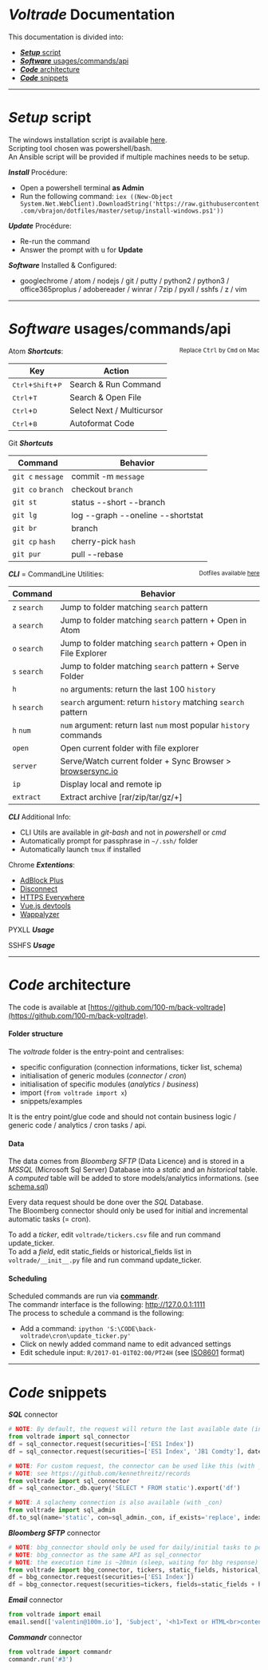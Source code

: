# *Voltrade* Documentation

This documentation is divided into:
- <a href="#-setup-script" target="_self">***Setup*** script</a>
- <a href="#-software-usages-commands-api" target="_self">***Software*** usages/commands/api</a>
- <a href="#-code-architecture" target="_self">***Code*** architecture</a>
- <a href="#-code-snippets" target="_self">***Code*** snippets</a>

---

# ***Setup*** script

The windows installation script is available [here](https://github.com/vbrajon/dotfiles/blob/master/setup/install-windows.ps1).  
Scripting tool chosen was powershell/bash.  
An Ansible script will be provided if multiple machines needs to be setup.

***Install*** Procédure:
- Open a powershell terminal **as Admin**
- Run the following command:
  `iex ((New-Object System.Net.WebClient).DownloadString('https://raw.githubusercontent.com/vbrajon/dotfiles/master/setup/install-windows.ps1'))`

***Update*** Procédure:
- Re-run the command
- Answer the prompt with <kbd>u</kbd> for **Update**

***Software*** Installed & Configured:
- googlechrome / atom / nodejs / git / putty / python2 / python3 / office365proplus / adobereader / winrar / 7zip / pyxll / sshfs / z / vim

---

# ***Software*** usages/commands/api

Atom ***Shortcuts***:<small style="float: right;">Replace <kbd>Ctrl</kbd> by <kbd>Cmd</kbd> on Mac</small>

Key | Action
--- | ---
<kbd>Ctrl</kbd>+<kbd>Shift</kbd>+<kbd>P</kbd> | Search & Run Command
<kbd>Ctrl</kbd>+<kbd>T</kbd> | Search & Open File
<kbd>Ctrl</kbd>+<kbd>D</kbd> | Select Next / Multicursor
<kbd>Ctrl</kbd>+<kbd>B</kbd> | Autoformat Code

Git ***Shortcuts***

Command | Behavior
--- | ---
`git c` `message` | commit -m `message`
`git co` `branch` | checkout `branch`
`git st` | status --short --branch
`git lg` | log --graph --oneline --shortstat
`git br` | branch
`git cp` `hash` | cherry-pick `hash`
`git pur` | pull --rebase

***CLI*** = CommandLine Utilities: <small style="float: right;">Dotfiles available [here](https://github.com/vbrajon/dotfiles)</small>

Command | Behavior
--- | ---
`z` `search` | Jump to folder matching `search` pattern
`a` `search` | Jump to folder matching `search` pattern + Open in Atom
`o` `search` | Jump to folder matching `search` pattern + Open in File Explorer
`s` `search` | Jump to folder matching `search` pattern + Serve Folder
`h` | `no` arguments: return the last 100 `history`
`h` `search` | `search` argument: return `history` matching `search` pattern
`h` `num` | `num` argument: return last `num` most popular `history` commands
`open` | Open current folder with file explorer
`server` | Serve/Watch current folder + Sync Browser > [browsersync.io](https://www.browsersync.io/)
`ip` | Display local and remote ip
`extract` | Extract archive [rar/zip/tar/gz/+]

***CLI*** Additional Info:
- CLI Utils are available in *git-bash* and not in *powershell* or *cmd*
- Automatically prompt for passphrase in `~/.ssh/` folder
- Automatically launch `tmux` if installed

Chrome ***Extentions***:
- [AdBlock Plus](https://chrome.google.com/webstore/detail/cfhdojbkjhnklbpkdaibdccddilifddb)
- [Disconnect](https://chrome.google.com/webstore/detail/jeoacafpbcihiomhlakheieifhpjdfeo)
- [HTTPS Everywhere](https://chrome.google.com/webstore/detail/gcbommkclmclpchllfjekcdonpmejbdp)
- [Vue.js devtools](https://chrome.google.com/webstore/detail/nhdogjmejiglipccpnnnanhbledajbpd)
- [Wappalyzer](https://chrome.google.com/webstore/detail/gppongmhjkpfnbhagpmjfkannfbllamg)

PYXLL ***Usage***

SSHFS ***Usage***

---

# ***Code*** architecture

The code is available at [https://github.com/100-m/back-voltrade](https://github.com/100-m/back-voltrade).

#### Folder structure

The *voltrade* folder is the entry-point and centralises:
- specific configuration (connection informations, ticker list, schema)
- initialisation of generic modules (*connector* / *cron*)
- initialisation of specific modules (*analytics* / *business*)
- import (`from voltrade import x`)
- snippets/examples

It is the entry point/glue code and should not contain business logic / generic code / analytics / cron tasks / api.

#### Data

The data comes from *Bloomberg SFTP* (Data Licence) and is stored in a *MSSQL* (Microsoft Sql Server) Database into a *static* and an *historical* table. A *computed* table will be added to store models/analytics informations. (see <a tt href="https://github.com/100-m/back-voltrade/master/voltrade/schema.sql">schema.sql</a>)

Every data request should be done over the *SQL* Database.  
The Bloomberg connector should only be used for initial and incremental automatic tasks (= cron).  

To add a *ticker*, edit `voltrade/tickers.csv` file and run command update_ticker.  
To add a *field*, edit static_fields or historical_fields list in `voltrade/__init__.py` file and run  command update_ticker.  

#### Scheduling

Scheduled commands are run via [**commandr**](https://github.com/vbrajon/commandr).  
The commandr interface is the following: http://127.0.0.1:1111  
The process to schedule a command is the following:
- Add a command: `ipython 'S:\CODE\back-voltrade\cron\update_ticker.py'`
- Click on newly added command name to edit advanced settings
- Edit schedule input: `R/2017-01-01T02:00/PT24H` (see [ISO8601](https://en.wikipedia.org/wiki/ISO_8601#Repeating_intervals) format)

---

# ***Code*** snippets

***SQL*** connector
```python
# NOTE: By default, the request will return the last available date (in the sql database) and every fields (static and historical)
from voltrade import sql_connector
df = sql_connector.request(securities=['ES1 Index'])
df = sql_connector.request(securities=['ES1 Index', 'JB1 Comdty'], daterange=['2017-09-01', '2017-10-01'])
```

```python
# NOTE: For custom request, the connector can be used like this (with _db)
# NOTE: see https://github.com/kennethreitz/records
from voltrade import sql_connector
df = sql_connector._db.query('SELECT * FROM static').export('df')

# NOTE: A sqlachemy connection is also available (with _con)
from voltrade import sql_admin
df.to_sql(name='static', con=sql_admin._con, if_exists='replace', index=False)
```

***Bloomberg SFTP*** connector
```python
# NOTE: bbg_connector should only be used for daily/initial tasks to populate sql
# NOTE: bbg_connector as the same API as sql_connector
# NOTE: the execution time is ~20min (sleep, waiting for bbg response)
from voltrade import bbg_connector, tickers, static_fields, historical_fields
df = bbg_connector.request(securities=['ES1 Index'])
df = bbg_connector.request(securities=tickers, fields=static_fields + historical_fields, daterange=['2010-01-01', '2017-10-01'])
```

***Email*** connector
```python
from voltrade import email
email.send(['valentin@100m.io'], 'Subject', '<h1>Text or HTML<br>content here</h1>')
```

***Commandr*** connector
```python
from voltrade import commandr
commandr.run('#3')
```
